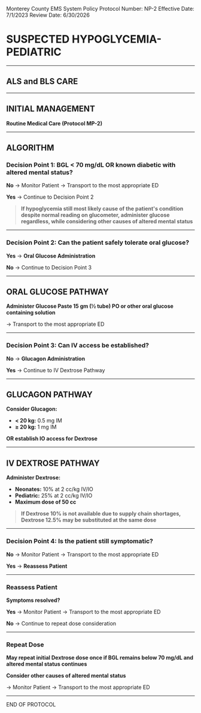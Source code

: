 Monterey County EMS System Policy
Protocol Number: NP-2
Effective Date: 7/1/2023
Review Date: 6/30/2026

# SUSPECTED HYPOGLYCEMIA-PEDIATRIC

---

## ALS and BLS CARE

---

## INITIAL MANAGEMENT

**Routine Medical Care (Protocol MP-2)**

---

## ALGORITHM

### Decision Point 1: BGL < 70 mg/dL OR known diabetic with altered mental status?

**No** → Monitor Patient → Transport to the most appropriate ED

**Yes** → Continue to Decision Point 2

> **If hypoglycemia still most likely cause of the patient's condition despite normal reading on glucometer, administer glucose regardless, while considering other causes of altered mental status**

---

### Decision Point 2: Can the patient safely tolerate oral glucose?

**Yes** → **Oral Glucose Administration**

**No** → Continue to Decision Point 3

---

## ORAL GLUCOSE PATHWAY

**Administer Glucose Paste 15 gm (½ tube) PO or other oral glucose containing solution**

→ Transport to the most appropriate ED

---

### Decision Point 3: Can IV access be established?

**No** → **Glucagon Administration**

**Yes** → Continue to IV Dextrose Pathway

---

## GLUCAGON PATHWAY

**Consider Glucagon:**
- **< 20 kg:** 0.5 mg IM
- **≥ 20 kg:** 1 mg IM

**OR establish IO access for Dextrose**

---

## IV DEXTROSE PATHWAY

**Administer Dextrose:**
- **Neonates:** 10% at 2 cc/kg IV/IO
- **Pediatric:** 25% at 2 cc/kg IV/IO
- **Maximum dose of 50 cc**

> **If Dextrose 10% is not available due to supply chain shortages, Dextrose 12.5% may be substituted at the same dose**

---

### Decision Point 4: Is the patient still symptomatic?

**No** → Monitor Patient → Transport to the most appropriate ED

**Yes** → **Reassess Patient**

---

### Reassess Patient

**Symptoms resolved?**

**Yes** → Monitor Patient → Transport to the most appropriate ED

**No** → Continue to repeat dose consideration

---

### Repeat Dose

**May repeat initial Dextrose dose once if BGL remains below 70 mg/dL and altered mental status continues**

**Consider other causes of altered mental status**

→ Monitor Patient → Transport to the most appropriate ED

---

END OF PROTOCOL

